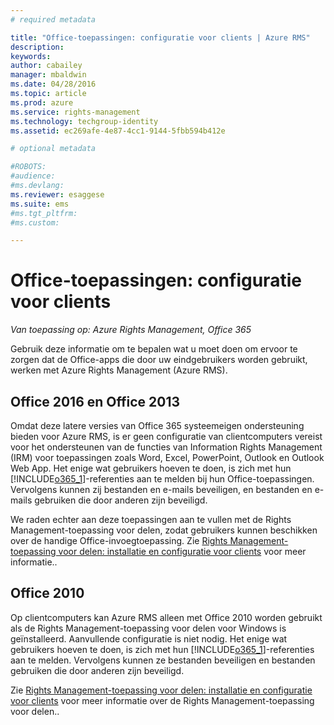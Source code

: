 ```yaml
---
# required metadata

title: "Office-toepassingen: configuratie voor clients | Azure RMS"
description:
keywords:
author: cabailey
manager: mbaldwin
ms.date: 04/28/2016
ms.topic: article
ms.prod: azure
ms.service: rights-management
ms.technology: techgroup-identity
ms.assetid: ec269afe-4e87-4cc1-9144-5fbb594b412e

# optional metadata

#ROBOTS:
#audience:
#ms.devlang:
ms.reviewer: esaggese
ms.suite: ems
#ms.tgt_pltfrm:
#ms.custom:

---
```


# Office-toepassingen: configuratie voor clients

*Van toepassing op: Azure Rights Management, Office 365*


Gebruik deze informatie om te bepalen wat u moet doen om ervoor te zorgen dat de Office-apps die door uw eindgebruikers worden gebruikt, werken met Azure Rights Management (Azure RMS).

## Office 2016 en Office 2013
Omdat deze latere versies van Office 365 systeemeigen ondersteuning bieden voor Azure RMS, is er geen configuratie van clientcomputers vereist voor het ondersteunen van de functies van Information Rights Management (IRM) voor toepassingen zoals Word, Excel, PowerPoint, Outlook en Outlook Web App. Het enige wat gebruikers hoeven te doen, is zich met hun [!INCLUDE[o365_1](../includes/o365_1_md.md)]-referenties aan te melden bij hun Office-toepassingen. Vervolgens kunnen zij bestanden en e-mails beveiligen, en bestanden en e-mails gebruiken die door anderen zijn beveiligd.

We raden echter aan deze toepassingen aan te vullen met de Rights Management-toepassing voor delen, zodat gebruikers kunnen beschikken over de handige Office-invoegtoepassing. Zie [Rights Management-toepassing voor delen: installatie en configuratie voor clients](configure-sharing-app.md) voor meer informatie..

## Office 2010
Op clientcomputers kan Azure RMS alleen met Office 2010 worden gebruikt als de Rights Management-toepassing voor delen voor Windows is geïnstalleerd. Aanvullende configuratie is niet nodig. Het enige wat gebruikers hoeven te doen, is zich met hun [!INCLUDE[o365_1](../includes/o365_1_md.md)]-referenties aan te melden. Vervolgens kunnen ze bestanden beveiligen en bestanden gebruiken die door anderen zijn beveiligd.

Zie [Rights Management-toepassing voor delen: installatie en configuratie voor clients](configure-sharing-app.md) voor meer informatie over de Rights Management-toepassing voor delen..



<!--HONumber=Apr16_HO4-->



